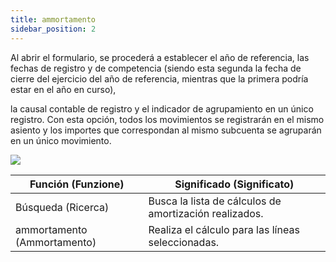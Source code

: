 ```yaml
---
title: ammortamento
sidebar_position: 2
---
```


Al abrir el formulario, se procederá a establecer el año de referencia, las fechas de registro y de competencia (siendo esta segunda la fecha de cierre del ejercicio del año de referencia, mientras que la primera podría estar en el año en curso), 

la causal contable de registro y el indicador de agrupamiento en un único registro. Con esta opción, todos los movimientos se registrarán en el mismo asiento y los importes que correspondan al mismo subcuenta se agruparán en un único movimiento.

![](/img/it-it/finance-area/fixed-assets/accounting/depreciation/image01.png)



| Función (Funzione) | Significado (Significato) |
| --- | --- |
| Búsqueda (Ricerca) | Busca la lista de cálculos de amortización realizados. |
| ammortamento (Ammortamento) | Realiza el cálculo para las líneas seleccionadas. |
